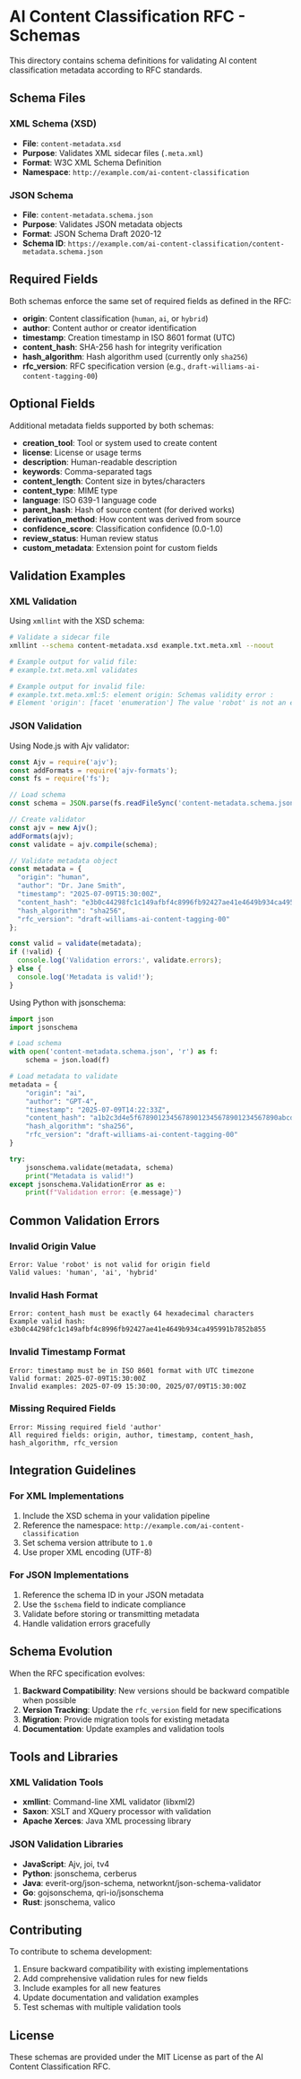 # AI Content Classification RFC - Schemas

This directory contains schema definitions for validating AI content classification metadata according to RFC standards.

## Schema Files

### XML Schema (XSD)
- **File**: `content-metadata.xsd`
- **Purpose**: Validates XML sidecar files (`.meta.xml`)
- **Format**: W3C XML Schema Definition
- **Namespace**: `http://example.com/ai-content-classification`

### JSON Schema
- **File**: `content-metadata.schema.json`
- **Purpose**: Validates JSON metadata objects
- **Format**: JSON Schema Draft 2020-12
- **Schema ID**: `https://example.com/ai-content-classification/content-metadata.schema.json`

## Required Fields

Both schemas enforce the same set of required fields as defined in the RFC:

- **origin**: Content classification (`human`, `ai`, or `hybrid`)
- **author**: Content author or creator identification
- **timestamp**: Creation timestamp in ISO 8601 format (UTC)
- **content_hash**: SHA-256 hash for integrity verification
- **hash_algorithm**: Hash algorithm used (currently only `sha256`)
- **rfc_version**: RFC specification version (e.g., `draft-williams-ai-content-tagging-00`)

## Optional Fields

Additional metadata fields supported by both schemas:

- **creation_tool**: Tool or system used to create content
- **license**: License or usage terms
- **description**: Human-readable description
- **keywords**: Comma-separated tags
- **content_length**: Content size in bytes/characters
- **content_type**: MIME type
- **language**: ISO 639-1 language code
- **parent_hash**: Hash of source content (for derived works)
- **derivation_method**: How content was derived from source
- **confidence_score**: Classification confidence (0.0-1.0)
- **review_status**: Human review status
- **custom_metadata**: Extension point for custom fields

## Validation Examples

### XML Validation

Using `xmllint` with the XSD schema:

```bash
# Validate a sidecar file
xmllint --schema content-metadata.xsd example.txt.meta.xml --noout

# Example output for valid file:
# example.txt.meta.xml validates

# Example output for invalid file:
# example.txt.meta.xml:5: element origin: Schemas validity error : 
# Element 'origin': [facet 'enumeration'] The value 'robot' is not an element of the set {'human', 'ai', 'hybrid'}.
```

### JSON Validation

Using Node.js with Ajv validator:

```javascript
const Ajv = require('ajv');
const addFormats = require('ajv-formats');
const fs = require('fs');

// Load schema
const schema = JSON.parse(fs.readFileSync('content-metadata.schema.json'));

// Create validator
const ajv = new Ajv();
addFormats(ajv);
const validate = ajv.compile(schema);

// Validate metadata object
const metadata = {
  "origin": "human",
  "author": "Dr. Jane Smith",
  "timestamp": "2025-07-09T15:30:00Z",
  "content_hash": "e3b0c44298fc1c149afbf4c8996fb92427ae41e4649b934ca495991b7852b855",
  "hash_algorithm": "sha256",
  "rfc_version": "draft-williams-ai-content-tagging-00"
};

const valid = validate(metadata);
if (!valid) {
  console.log('Validation errors:', validate.errors);
} else {
  console.log('Metadata is valid!');
}
```

Using Python with jsonschema:

```python
import json
import jsonschema

# Load schema
with open('content-metadata.schema.json', 'r') as f:
    schema = json.load(f)

# Load metadata to validate
metadata = {
    "origin": "ai",
    "author": "GPT-4",
    "timestamp": "2025-07-09T14:22:33Z",
    "content_hash": "a1b2c3d4e5f67890123456789012345678901234567890abcdef1234567890ab",
    "hash_algorithm": "sha256",
    "rfc_version": "draft-williams-ai-content-tagging-00"
}

try:
    jsonschema.validate(metadata, schema)
    print("Metadata is valid!")
except jsonschema.ValidationError as e:
    print(f"Validation error: {e.message}")
```

## Common Validation Errors

### Invalid Origin Value
```
Error: Value 'robot' is not valid for origin field
Valid values: 'human', 'ai', 'hybrid'
```

### Invalid Hash Format
```
Error: content_hash must be exactly 64 hexadecimal characters
Example valid hash: e3b0c44298fc1c149afbf4c8996fb92427ae41e4649b934ca495991b7852b855
```

### Invalid Timestamp Format
```
Error: timestamp must be in ISO 8601 format with UTC timezone
Valid format: 2025-07-09T15:30:00Z
Invalid examples: 2025-07-09 15:30:00, 2025/07/09T15:30:00Z
```

### Missing Required Fields
```
Error: Missing required field 'author'
All required fields: origin, author, timestamp, content_hash, hash_algorithm, rfc_version
```

## Integration Guidelines

### For XML Implementations
1. Include the XSD schema in your validation pipeline
2. Reference the namespace: `http://example.com/ai-content-classification`
3. Set schema version attribute to `1.0`
4. Use proper XML encoding (UTF-8)

### For JSON Implementations  
1. Reference the schema ID in your JSON metadata
2. Use the `$schema` field to indicate compliance
3. Validate before storing or transmitting metadata
4. Handle validation errors gracefully

## Schema Evolution

When the RFC specification evolves:

1. **Backward Compatibility**: New versions should be backward compatible when possible
2. **Version Tracking**: Update the `rfc_version` field for new specifications
3. **Migration**: Provide migration tools for existing metadata
4. **Documentation**: Update examples and validation tools

## Tools and Libraries

### XML Validation Tools
- **xmllint**: Command-line XML validator (libxml2)
- **Saxon**: XSLT and XQuery processor with validation
- **Apache Xerces**: Java XML processing library

### JSON Validation Libraries
- **JavaScript**: Ajv, joi, tv4
- **Python**: jsonschema, cerberus
- **Java**: everit-org/json-schema, networknt/json-schema-validator
- **Go**: gojsonschema, qri-io/jsonschema
- **Rust**: jsonschema, valico

## Contributing

To contribute to schema development:

1. Ensure backward compatibility with existing implementations
2. Add comprehensive validation rules for new fields
3. Include examples for all new features
4. Update documentation and validation examples
5. Test schemas with multiple validation tools

## License

These schemas are provided under the MIT License as part of the AI Content Classification RFC.
